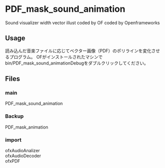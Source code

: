 # PDF_mask_sound_animation

Sound visualizer width vector illust coded by OF
coded by Openframeworks

## Usage
 読み込んだ音楽ファイルに応じてベクター画像（PDF）のポリラインを変化させるプログラム。
OFがインストールされたマシンでbin/PDF_mask_sound_animationDebugをダブルクリックしてください。

## Files

### main
PDF_mask_sound_animation

### Backup
PDF_mask_animation

### import
ofxAudioAnalizer<br>
ofxAudioDecoder<br>
ofxPDF
